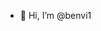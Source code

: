 - 👋 Hi, I’m @benvi1


<!---
benvi1/benvi1 is a ✨ special ✨ repository because its `README.md` (this file) appears on your GitHub profile.
You can click the Preview link to take a look at your changes.
--->
